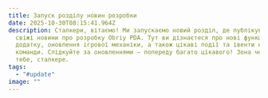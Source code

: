 ```yaml
---
title: Запуск розділу новин розробки
date: 2025-10-30T08:15:41.964Z
description: Сталкери, вітаємо! Ми запускаємо новий розділ, де публікуватимемо
  свіжі новини про розробку Obriy PDA. Тут ви дізнаєтеся про нові функції
  додатку, оновлення ігрової механіки, а також цікаві події та івенти нашої
  команди. Слідкуйте за оновленнями — попереду багато цікавого! Зона чекає на
  тебе, сталкере.
tags:
  - "#update"
image: ""
---
```


